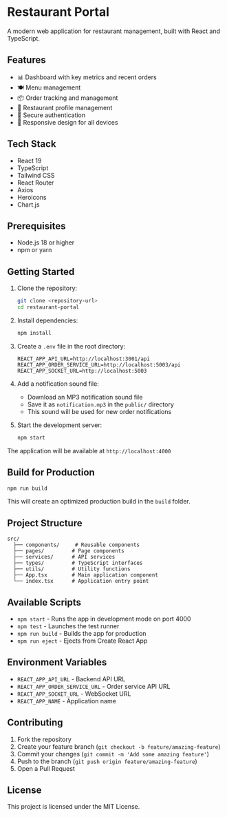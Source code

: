 # Restaurant Portal

A modern web application for restaurant management, built with React and TypeScript.

## Features

- 📊 Dashboard with key metrics and recent orders
- 🍽️ Menu management
- 📦 Order tracking and management
- 👤 Restaurant profile management
- 🔐 Secure authentication
- 📱 Responsive design for all devices

## Tech Stack

- React 19
- TypeScript
- Tailwind CSS
- React Router
- Axios
- Heroicons
- Chart.js

## Prerequisites

- Node.js 18 or higher
- npm or yarn

## Getting Started

1. Clone the repository:
   ```bash
   git clone <repository-url>
   cd restaurant-portal
   ```

2. Install dependencies:
   ```bash
   npm install
   ```

3. Create a `.env` file in the root directory:
   ```env
   REACT_APP_API_URL=http://localhost:3001/api
   REACT_APP_ORDER_SERVICE_URL=http://localhost:5003/api
   REACT_APP_SOCKET_URL=http://localhost:5003
   ```

4. Add a notification sound file:
   - Download an MP3 notification sound file
   - Save it as `notification.mp3` in the `public/` directory
   - This sound will be used for new order notifications

5. Start the development server:
   ```bash
   npm start
   ```

The application will be available at `http://localhost:4000`

## Build for Production

```bash
npm run build
```

This will create an optimized production build in the `build` folder.

## Project Structure

```
src/
  ├── components/     # Reusable components
  ├── pages/         # Page components
  ├── services/      # API services
  ├── types/         # TypeScript interfaces
  ├── utils/         # Utility functions
  ├── App.tsx        # Main application component
  └── index.tsx      # Application entry point
```

## Available Scripts

- `npm start` - Runs the app in development mode on port 4000
- `npm test` - Launches the test runner
- `npm run build` - Builds the app for production
- `npm run eject` - Ejects from Create React App

## Environment Variables

- `REACT_APP_API_URL` - Backend API URL
- `REACT_APP_ORDER_SERVICE_URL` - Order service API URL
- `REACT_APP_SOCKET_URL` - WebSocket URL
- `REACT_APP_NAME` - Application name

## Contributing

1. Fork the repository
2. Create your feature branch (`git checkout -b feature/amazing-feature`)
3. Commit your changes (`git commit -m 'Add some amazing feature'`)
4. Push to the branch (`git push origin feature/amazing-feature`)
5. Open a Pull Request

## License

This project is licensed under the MIT License.
